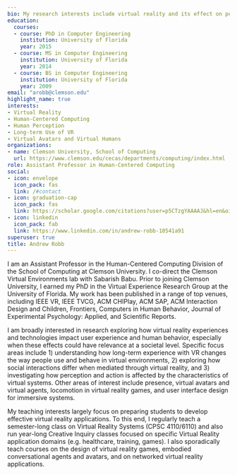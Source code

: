 ```yaml
---
bio: My research interests include virtual reality and its effect on perception and day-to-day consumer experiences.
education:
  courses:
  - course: PhD in Computer Engineering
    institution: University of Florida
    year: 2015
  - course: MS in Computer Engineering
    institution: University of Florida
    year: 2014
  - course: BS in Computer Engineering
    institution: University of Florida
    year: 2009
email: "arobb@clemson.edu"
highlight_name: true
interests:
- Virtual Reality
- Human-Centered Computing
- Human Perception
- Long-term Use of VR
- Virtual Avatars and Virtual Humans
organizations:
- name: Clemson University, School of Computing
  url: https://www.clemson.edu/cecas/departments/computing/index.html
role: Assistant Professor in Human-Centered Computing
social:
- icon: envelope
  icon_pack: fas
  link: /#contact
- icon: graduation-cap
  icon_pack: fas
  link: https://scholar.google.com/citations?user=p5CTzgYAAAAJ&hl=en&oi=ao
- icon: linkedin
  icon_pack: fab
  link: https://www.linkedin.com/in/andrew-robb-10541a91
superuser: true
title: Andrew Robb
---
```


I am an Assistant Professor in the Human-Centered Computing Division of the School of Computing at Clemson University. I co-direct the Clemson Virtual Environments lab with Sabarish Babu. Prior to joining Clemson University, I earned my PhD in the Virtual Experience Research Group at the University of Florida. My work has been published in a range of top venues, including IEEE VR, IEEE TVCG, ACM CHIPlay, ACM SAP, ACM Interaction Design and Children, Frontiers, Computers in Human Behavior, Journal of Experimental Psychology: Applied, and Scientific Reports. 

I am broadly interested in research exploring how virtual reality experiences and technologies impact user experience and human behavior, especially when these effects could have relevance at a societal level. Specific focus areas include 1) understanding how long-term experience with VR changes the way people use and behave in virtual environments, 2) exploring how social interactions differ when mediated through virtual reality, and 3) investigating how perception and action is affected by the characteristics of virtual systems. Other areas of interest include presence, virtual avatars and virtual agents, locomotion in virtual reality games, and user interface design for immersive systems.

My teaching interests largely focus on preparing students to develop effective virtual reality applications. To this end, I regularly teach a semester-long class on Virtual Reality Systems (CPSC 4110/6110) and also run year-long Creative Inquiry classes focused on specific Virtual Reality application domains (e.g. healthcare, training, games). I also sporadically teach courses on the design of virtual reality games, embodied conversational agents and avatars, and on networked virtual reality applications.